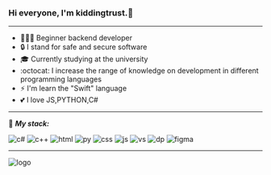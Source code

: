 ### Hi everyone, I'm kiddingtrust.💫
___

- 👨🏻‍💻 Beginner backend developer
- 🔒 I stand for safe and secure software
- 🎓 Currently studying at the university
- :octocat: I increase the range of knowledge on development in different programming languages
- ⚡ I'm  learn the "Swift" language
- :two_hearts: I love JS,PYTHON,C#
___

:briefcase: ***My stack:***

![c#](https://github.com/kiddingtrust/kiddingtrust/blob/main/ico/2.png) ![c++](https://github.com/kiddingtrust/kiddingtrust/blob/main/ico/1.png)
![html](https://github.com/kiddingtrust/kiddingtrust/blob/main/ico/6.png) ![py](https://github.com/kiddingtrust/kiddingtrust/blob/main/ico/8.png)
![css](https://github.com/kiddingtrust/kiddingtrust/blob/main/ico/3.png) ![js](https://github.com/kiddingtrust/kiddingtrust/blob/main/ico/7.png)
![vs](https://github.com/kiddingtrust/kiddingtrust/blob/main/ico/9.png) ![dp](https://github.com/kiddingtrust/kiddingtrust/blob/main/ico/4.png)
![figma](https://github.com/kiddingtrust/kiddingtrust/blob/main/ico/5.png)
___
![logo](https://raw.githubusercontent.com/kiddingtrust/kiddingtrust/main/ico/banner.jpg)
